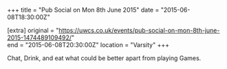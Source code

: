 +++
title = "Pub Social on Mon 8th June 2015"
date = "2015-06-08T18:30:00Z"

[extra]
original = "https://uwcs.co.uk/events/pub-social-on-mon-8th-june-2015-1474489109492/"    
end = "2015-06-08T20:30:00Z"
location = "Varsity"
+++

Chat, Drink, and eat what could be better apart from playing Games.

